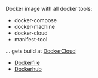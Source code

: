 Docker image with all docker tools:

- docker-compose
- docker-machine
- docker-cloud
- manifest-tool

... gets build at [DockerCloud](https://cloud.docker.com)

- [Dockerfile](https://github.com/firecyberice/docker-toolbox)
- [Dockerhub](https://hub.docker.com/r/firecyberice/docker-toolbox)

